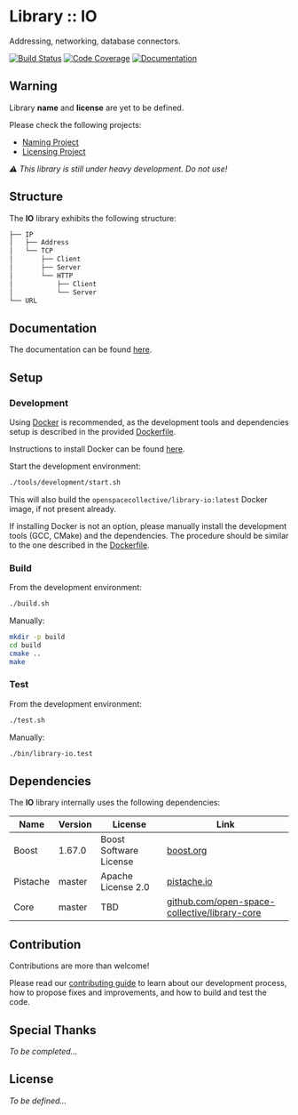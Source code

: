 # Library :: IO

Addressing, networking, database connectors.

[![Build Status](https://travis-ci.com/open-space-collective/library-io.svg?branch=master)](https://travis-ci.com/open-space-collective/library-io)
[![Code Coverage](https://codecov.io/gh/open-space-collective/library-io/branch/master/graph/badge.svg)](https://codecov.io/gh/open-space-collective/library-io)
[![Documentation](https://readthedocs.org/projects/docs/badge/?version=latest)](https://open-space-collective.github.io/library-io)

## Warning

Library **name** and **license** are yet to be defined.

Please check the following projects:

- [Naming Project](https://github.com/orgs/open-space-collective/projects/1)
- [Licensing Project](https://github.com/orgs/open-space-collective/projects/2)

*⚠ This library is still under heavy development. Do not use!*

## Structure

The **IO** library exhibits the following structure:

```txt
├── IP
│   ├── Address
│   └── TCP
│       ├── Client
│       ├── Server
│       └── HTTP
│           ├── Client
│           └── Server
└── URL
```

## Documentation

The documentation can be found [here](https://open-space-collective.github.io/library-io).

## Setup

### Development

Using [Docker](https://www.docker.com) is recommended, as the development tools and dependencies setup is described in the provided [Dockerfile](./tools/development/docker/Dockerfile).

Instructions to install Docker can be found [here](https://docs.docker.com/install/).

Start the development environment:

```bash
./tools/development/start.sh
```

This will also build the `openspacecollective/library-io:latest` Docker image, if not present already.

If installing Docker is not an option, please manually install the development tools (GCC, CMake) and the dependencies.
The procedure should be similar to the one described in the [Dockerfile](./tools/development/docker/Dockerfile).

### Build

From the development environment:

```bash
./build.sh
```

Manually:

```bash
mkdir -p build
cd build
cmake ..
make
```

### Test

From the development environment:

```bash
./test.sh
```

Manually:

```bash
./bin/library-io.test
```

## Dependencies

The **IO** library internally uses the following dependencies:

| Name        | Version | License                | Link                                                                                                   |
|-------------|---------|------------------------|--------------------------------------------------------------------------------------------------------|
| Boost       | 1.67.0  | Boost Software License | [boost.org](https://www.boost.org)                                                                     |
| Pistache    | master  | Apache License 2.0     | [pistache.io](http://pistache.io)                                                                      |
| Core        | master  | TBD                    | [github.com/open-space-collective/library-core](https://github.com/open-space-collective/library-core) |

## Contribution

Contributions are more than welcome!

Please read our [contributing guide](CONTRIBUTING.md) to learn about our development process, how to propose fixes and improvements, and how to build and test the code.

## Special Thanks

*To be completed...*

## License

*To be defined...*